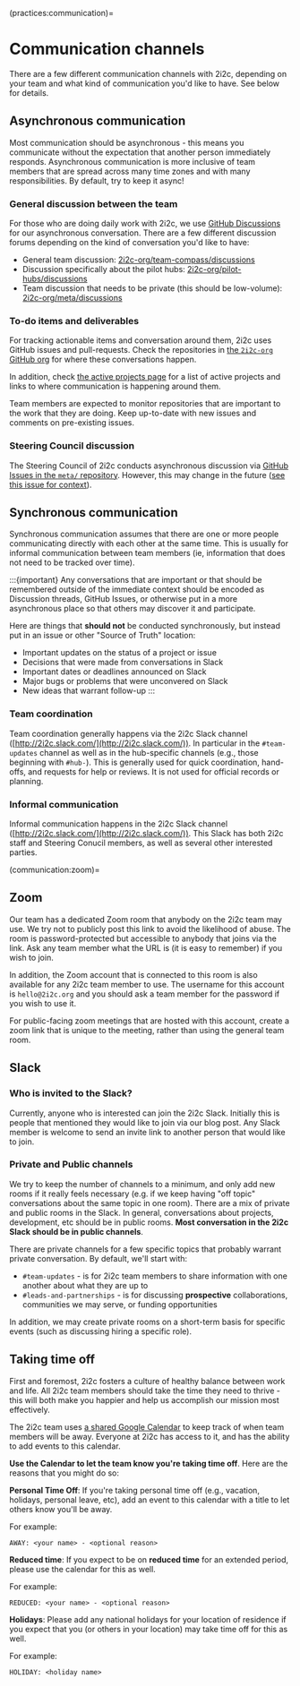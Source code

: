 (practices:communication)=
# Communication channels

There are a few different communication channels with 2i2c, depending on your team and what kind of communication you'd like to have.
See below for details.

## Asynchronous communication

Most communication should be asynchronous - this means you communicate without the expectation that another person immediately responds.
Asynchronous communication is more inclusive of team members that are spread across many time zones and with many responsibilities.
By default, try to keep it async!

### General discussion between the team

For those who are doing daily work with 2i2c, we use [GitHub Discussions](https://docs.github.com/en/discussions) for our asynchronous conversation.
There are a few different discussion forums depending on the kind of conversation you'd like to have:

- General team discussion: [2i2c-org/team-compass/discussions](https://github.com/2i2c-org/team-compass/discussions)
- Discussion specifically about the pilot hubs: [2i2c-org/pilot-hubs/discussions](https://github.com/2i2c-org/pilot-hubs/discussions)
- Team discussion that needs to be private (this should be low-volume): [2i2c-org/meta/discussions](https://github.com/2i2c-org/meta/discussions)

### To-do items and deliverables

For tracking actionable items and conversation around them, 2i2c uses GitHub issues and pull-requests.
Check the repositories in [the `2i2c-org` GitHub org](https://github.com/2i2c-org) for where these conversations happen.

In addition, check [the active projects page](../projects/index.md) for a list of active projects and links to where communication is happening around them.

Team members are expected to monitor repositories that are important to the work that they are doing. Keep up-to-date with new issues and comments on pre-existing issues.

### Steering Council discussion

The Steering Council of 2i2c conducts asynchronous discussion via [GitHub Issues in the `meta/` repository](https://github.com/2i2c-org/meta/issues).
However, this may change in the future ([see this issue for context](https://github.com/2i2c-org/meta/issues/182)).


## Synchronous communication

Synchronous communication assumes that there are one or more people communicating directly with each other at the same time.
This is usually for informal communication between team members (ie, information that does not need to be tracked over time).

:::{important}
Any conversations that are important or that should be remembered outside of the immediate context should be encoded as Discussion threads, GitHub Issues, or otherwise put in a more asynchronous place so that others may discover it and participate.

Here are things that **should not** be conducted synchronously, but instead put in an issue or other "Source of Truth" location:

- Important updates on the status of a project or issue
- Decisions that were made from conversations in Slack
- Important dates or deadlines announced on Slack
- Major bugs or problems that were unconvered on Slack
- New ideas that warrant follow-up
:::

### Team coordination

Team coordination generally happens via the 2i2c Slack channel ([http://2i2c.slack.com/](http://2i2c.slack.com/)).
In particular in the `#team-updates` channel as well as in the hub-specific channels (e.g., those beginning with `#hub-`).
This is generally used for quick coordination, hand-offs, and requests for help or reviews.
It is not used for official records or planning.

### Informal communication

Informal communication happens in the 2i2c Slack channel ([http://2i2c.slack.com/](http://2i2c.slack.com/)).
This Slack has both 2i2c staff and Steering Conucil members, as well as several other interested parties.

(communication:zoom)=
## Zoom

Our team has a dedicated Zoom room that anybody on the 2i2c team may use.
We try not to publicly post this link to avoid the likelihood of abuse.
The room is password-protected but accessible to anybody that joins via the link.
Ask any team member what the URL is (it is easy to remember) if you wish to join.

In addition, the Zoom account that is connected to this room is also available for any 2i2c team member to use.
The username for this account is `hello@2i2c.org` and you should ask a team member for the password if you wish to use it.

For public-facing zoom meetings that are hosted with this account, create a zoom link that is unique to the meeting, rather than using the general team room.

## Slack

### Who is invited to the Slack?

Currently, anyone who is interested can join the 2i2c Slack. Initially this is people that mentioned they would like to join via our blog post. Any Slack member is welcome to send an invite link to another person that would like to join.

### Private and Public channels

We try to keep the number of channels to a minimum, and only add new rooms if it really feels necessary (e.g. if we keep having "off topic" conversations about the same topic in one room).
There are a mix of private and public rooms in the Slack. In general, conversations about projects, development, etc should be in public rooms. **Most conversation in the 2i2c Slack should be in public channels**.

There are private channels for a few specific topics that probably warrant private conversation. By default, we'll start with:

- `#team-updates` - is for 2i2c team members to share information with one another about what they are up to
- `#leads-and-partnerships` - is for discussing **prospective** collaborations, communities we may serve, or funding opportunities

In addition, we may create private rooms on a short-term basis for specific events (such as discussing hiring a specific role).

## Taking time off

First and foremost, 2i2c fosters a culture of healthy balance between work and life. All 2i2c team members should take the time they need to thrive - this will both make you happier and help us accomplish our mission most effectively.

The 2i2c team uses [a shared Google Calendar](https://calendar.google.com/calendar/u/2?cid=Y19pNTJqZGNhbTZ0M3FsaDF1NTNqdG42MjNwY0Bncm91cC5jYWxlbmRhci5nb29nbGUuY29t) to keep track of when team members will be away.
Everyone at 2i2c has access to it, and has the ability to add events to this calendar.

**Use the Calendar to let the team know you're taking time off**.
Here are the reasons that you might do so:

**Personal Time Off**: If you're taking personal time off (e.g., vacation, holidays, personal leave, etc), add an event to this calendar with a title to let others know you'll be away.

For example:

```
AWAY: <your name> - <optional reason>
```

**Reduced time**: If you expect to be on **reduced time** for an extended period, please use the calendar for this as well.

For example:

```
REDUCED: <your name> - <optional reason>
```

**Holidays**: Please add any national holidays for your location of residence if you expect that you (or others in your location) may take time off for this as well.

For example:

```
HOLIDAY: <holiday name>
```
